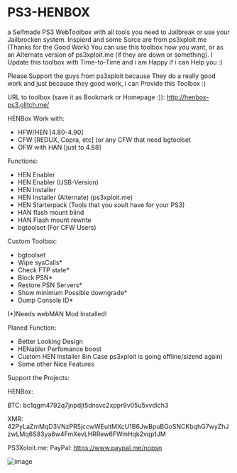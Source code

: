 # PS3-HENBOX
a Selfmade PS3 WebToolbox with all tools you need to Jailbreak or use your Jailbrocken system. Inspierd and some Sorce are from ps3xploit.me (Thanks for the Good Work)
You can use this toolbox how you want, or as an Alternate version of ps3xploit.me (if they are down or something).
I Update this toolbox with Time-to-Time and i am Happy if i can Help you :)

Please Support the guys from ps3xploit because They do a really good work and just because they good work, i can Provide this Toolbox :)

URL to toolbox (save it as Bookmark or Homepage :)):
http://henbox-ps3.glitch.me/

HENBox Work with:
- HFW/HEN [4.80-4.90]
- CFW [REDUX, Copra, etc] (or any CFW that need bgtoolset
- OFW with HAN [just to 4.88]

Functions:
- HEN Enabler
- HEN Enabler (USB-Version)
- HEN Installer
- HEN Installer (Alternate) (ps3xploit.me)
- HEN Starterpack (Tools that you soult have for your PS3)
- HAN flash mount blind
- HAN Flash mount rewrite
- bgtoolset (For CFW Users)

Custom Toolbox:
- bgtoolset
- Wipe sysCalls*
- Check FTP state*
- Block PSN*
- Restore PSN Servers*
- Show minimum Possible downgrade*
- Dump Console ID*

(*)Needs webMAN Mod Installed!

Planed Function:
- Better Looking Design
- HENabler Perfomance boost
- Custom HEN Installer 8in Case ps3xploit is going offline/sizend again)
- Some other Nice Features


Support the Projects:

HENBox:

BTC: bc1qgm4792q7jnpdjt5dnsvc2xppr9v05u5xvdlch3

XMR: 42PyLaZmMqD3VNzPR5jccwWEuitMXcU1B6JwBpuBGoSNCKbqhG7wyZhJzwLMq6S83ya6w4FmXevLHRRew6FWmHqk2vqp1JM

PS3Xoloit.me:
PayPal: https://www.paypal.me/nopsn



![image](https://github.com/Crafttino21/PS3-HENBOX/assets/58913870/e1b107e9-7a0a-49a7-99b2-6d473755b76d)

